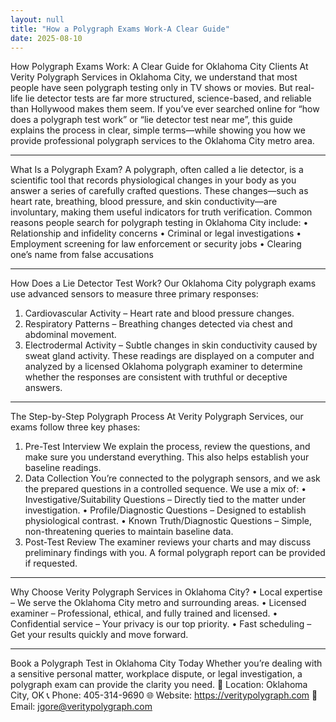 ```yaml
---
layout: null
title: "How a Polygraph Exams Work-A Clear Guide"
date: 2025-08-10
---
```

How Polygraph Exams Work: A Clear Guide for Oklahoma City Clients
At Verity Polygraph Services in Oklahoma City, we understand that most people have seen polygraph testing only in TV shows or movies. But real-life lie detector tests are far more structured, science-based, and reliable than Hollywood makes them seem.
If you’ve ever searched online for “how does a polygraph test work” or “lie detector test near me”, this guide explains the process in clear, simple terms—while showing you how we provide professional polygraph services to the Oklahoma City metro area.
________________________________________
What Is a Polygraph Exam?
A polygraph, often called a lie detector, is a scientific tool that records physiological changes in your body as you answer a series of carefully crafted questions. These changes—such as heart rate, breathing, blood pressure, and skin conductivity—are involuntary, making them useful indicators for truth verification.
Common reasons people search for polygraph testing in Oklahoma City include:
•	Relationship and infidelity concerns
•	Criminal or legal investigations
•	Employment screening for law enforcement or security jobs
•	Clearing one’s name from false accusations
________________________________________
How Does a Lie Detector Test Work?
Our Oklahoma City polygraph exams use advanced sensors to measure three primary responses:
1.	Cardiovascular Activity – Heart rate and blood pressure changes.
2.	Respiratory Patterns – Breathing changes detected via chest and abdominal movement.
3.	Electrodermal Activity – Subtle changes in skin conductivity caused by sweat gland activity.
These readings are displayed on a computer and analyzed by a licensed Oklahoma polygraph examiner to determine whether the responses are consistent with truthful or deceptive answers.
________________________________________
The Step-by-Step Polygraph Process
At Verity Polygraph Services, our exams follow three key phases:
1. Pre-Test Interview
We explain the process, review the questions, and make sure you understand everything. This also helps establish your baseline readings.
2. Data Collection
You’re connected to the polygraph sensors, and we ask the prepared questions in a controlled sequence.
We use a mix of:
•	Investigative/Suitability Questions – Directly tied to the matter under investigation.
•	Profile/Diagnostic Questions – Designed to establish physiological contrast.
•	Known Truth/Diagnostic Questions – Simple, non-threatening queries to maintain baseline data.
3. Post-Test Review
The examiner reviews your charts and may discuss preliminary findings with you. A formal polygraph report can be provided if requested.
________________________________________
Why Choose Verity Polygraph Services in Oklahoma City?
•	Local expertise – We serve the Oklahoma City metro and surrounding areas.
•	Licensed examiner – Professional, ethical, and fully trained and licensed.
•	Confidential service – Your privacy is our top priority.
•	Fast scheduling – Get your results quickly and move forward.
________________________________________
Book a Polygraph Test in Oklahoma City Today
Whether you’re dealing with a sensitive personal matter, workplace dispute, or legal investigation, a polygraph exam can provide the clarity you need.
📍 Location: Oklahoma City, OK
📞 Phone: 405-314-9690
🌐 Website: https://veritypolygraph.com
📧 Email: jgore@veritypolygraph.com




